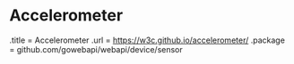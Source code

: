 # Accelerometer

.title = Accelerometer
.url = <https://w3c.github.io/accelerometer/>
.package = github.com/gowebapi/webapi/device/sensor
